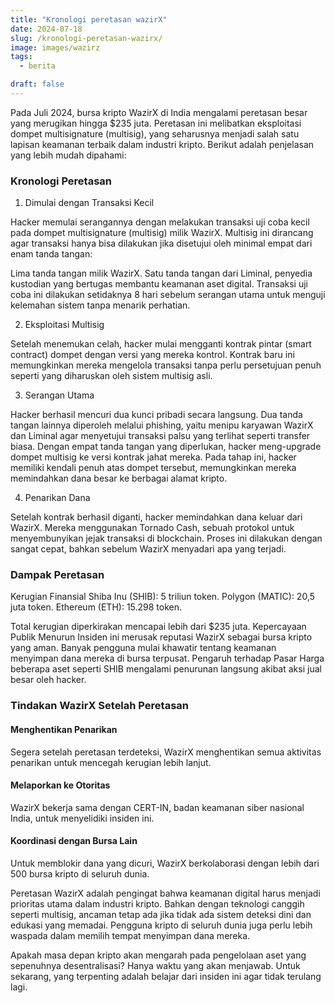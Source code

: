 ```yaml
---
title: "Kronologi peretasan wazirX"
date: 2024-07-18
slug: /kronologi-peretasan-wazirx/
image: images/wazirz
tags:
  - berita

draft: false
---
```


Pada Juli 2024, bursa kripto WazirX di India mengalami peretasan besar yang merugikan hingga $235 juta. Peretasan ini melibatkan eksploitasi dompet multisignature (multisig), yang seharusnya menjadi salah satu lapisan keamanan terbaik dalam industri kripto. Berikut adalah penjelasan yang lebih mudah dipahami:

### Kronologi Peretasan

1. Dimulai dengan Transaksi Kecil

Hacker memulai serangannya dengan melakukan transaksi uji coba kecil pada dompet multisignature (multisig) milik WazirX. Multisig ini dirancang agar transaksi hanya bisa dilakukan jika disetujui oleh minimal empat dari enam tanda tangan:

Lima tanda tangan milik WazirX.
Satu tanda tangan dari Liminal, penyedia kustodian yang bertugas membantu keamanan aset digital.
Transaksi uji coba ini dilakukan setidaknya 8 hari sebelum serangan utama untuk menguji kelemahan sistem tanpa menarik perhatian.

2. Eksploitasi Multisig

Setelah menemukan celah, hacker mulai mengganti kontrak pintar (smart contract) dompet dengan versi yang mereka kontrol. Kontrak baru ini memungkinkan mereka mengelola transaksi tanpa perlu persetujuan penuh seperti yang diharuskan oleh sistem multisig asli.

3. Serangan Utama

Hacker berhasil mencuri dua kunci pribadi secara langsung.
Dua tanda tangan lainnya diperoleh melalui phishing, yaitu menipu karyawan WazirX dan Liminal agar menyetujui transaksi palsu yang terlihat seperti transfer biasa.
Dengan empat tanda tangan yang diperlukan, hacker meng-upgrade dompet multisig ke versi kontrak jahat mereka.
Pada tahap ini, hacker memiliki kendali penuh atas dompet tersebut, memungkinkan mereka memindahkan dana besar ke berbagai alamat kripto.

4. Penarikan Dana

Setelah kontrak berhasil diganti, hacker memindahkan dana keluar dari WazirX. Mereka menggunakan Tornado Cash, sebuah protokol untuk menyembunyikan jejak transaksi di blockchain. Proses ini dilakukan dengan sangat cepat, bahkan sebelum WazirX menyadari apa yang terjadi.

### Dampak Peretasan

Kerugian Finansial
Shiba Inu (SHIB): 5 triliun token.
Polygon (MATIC): 20,5 juta token.
Ethereum (ETH): 15.298 token.

Total kerugian diperkirakan mencapai lebih dari $235 juta.
Kepercayaan Publik Menurun Insiden ini merusak reputasi WazirX sebagai bursa kripto yang aman. Banyak pengguna mulai khawatir tentang keamanan menyimpan dana mereka di bursa terpusat.
Pengaruh terhadap Pasar Harga beberapa aset seperti SHIB mengalami penurunan langsung akibat aksi jual besar oleh hacker.

### Tindakan WazirX Setelah Peretasan

#### Menghentikan Penarikan

Segera setelah peretasan terdeteksi, WazirX menghentikan semua aktivitas penarikan untuk mencegah kerugian lebih lanjut.

#### Melaporkan ke Otoritas

WazirX bekerja sama dengan CERT-IN, badan keamanan siber nasional India, untuk menyelidiki insiden ini.

#### Koordinasi dengan Bursa Lain

Untuk memblokir dana yang dicuri, WazirX berkolaborasi dengan lebih dari 500 bursa kripto di seluruh dunia.

Peretasan WazirX adalah pengingat bahwa keamanan digital harus menjadi prioritas utama dalam industri kripto. Bahkan dengan teknologi canggih seperti multisig, ancaman tetap ada jika tidak ada sistem deteksi dini dan edukasi yang memadai. Pengguna kripto di seluruh dunia juga perlu lebih waspada dalam memilih tempat menyimpan dana mereka.

Apakah masa depan kripto akan mengarah pada pengelolaan aset yang sepenuhnya desentralisasi? Hanya waktu yang akan menjawab. Untuk sekarang, yang terpenting adalah belajar dari insiden ini agar tidak terulang lagi.

